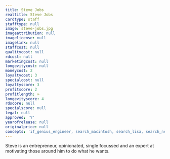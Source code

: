 ```yaml
---
title: Steve Jobs
realtitle: Steve Jobs
cardtype: staff
stafftype: null
image: steve-jobs.jpg
imageattribution: null
imagelicense: null
imagelink: null
staffcost: null
qualitycost: null
rdcost: null
marketingcost: null
longevitycost: null
moneycost: 2
loyaltycost: 3
specialcost: null
loyaltyscore: 3
profitscore: 2
profitlength: ∞
longevityscore: 4
rdscore: null
specialscore: null
legal: null
approved: 'Y'
yearofrelease: null
originalprice: null
concepts: 'if_genius_engineer, search_macintosh, search_lisa, search_next_computer, free'
---
```


Steve is an entrepreneur, opinionated, single focussed and an expert at motivating those around him to do what he wants.
